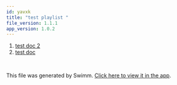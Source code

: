 ```yaml
---
id: yavxk
title: "test playlist "
file_version: 1.1.1
app_version: 1.0.2
---
```


<!-- Steps - Do not remove this comment -->
1. [test doc 2](test-doc-2.i0fof.sw.md)
2. [test doc](test-doc.xw9k6.sw.md)


<br/>

This file was generated by Swimm. [Click here to view it in the app](https://swimm-web-app.web.app/repos/Z2l0aHViJTNBJTNBdGVzdC1zdGFnaW5nMiUzQSUzQVNoYXVsQW1yYW5T/playlists/yavxk).
